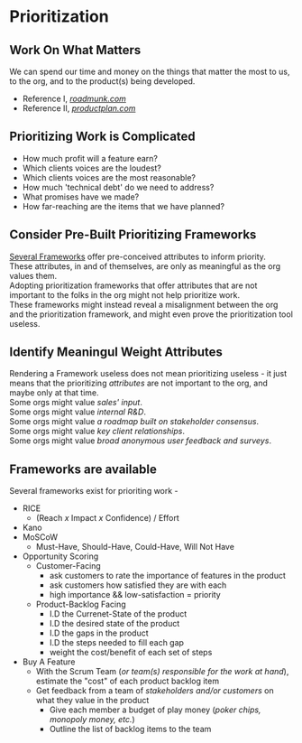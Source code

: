 # Prioritization

## Work On What Matters

We can spend our time and money on the things that matter the most to us, to the org, and to the product(s) being developed.

- Reference I, [_roadmunk.com_](https://roadmunk.com/guides/product-prioritization-techniques-product-managers/)
- Reference II, [_productplan.com_](https://www.productplan.com/glossary/buy-a-feature/)

## Prioritizing Work is Complicated

- How much profit will a feature earn?
- Which clients voices are the loudest?
- Which clients voices are the most reasonable?
- How much 'technical debt' do we need to address?
- What promises have we made?
- How far-reaching are the items that we have planned?

## Consider Pre-Built Prioritizing Frameworks

[Several Frameworks](#frameworks-are-available) offer pre-conceived attributes to inform priority.  
These attributes, in and of themselves, are only as meaningful as the org values them.  
Adopting prioritization frameworks that offer attributes that are not important to the folks in the org might not help prioritize work.  
These frameworks might instead reveal a misalignment between the org and the prioritization framework, and might even prove the prioritization tool useless.

## Identify Meaningul Weight Attributes

Rendering a Framework useless does not mean prioritizing useless - it just means that the prioritizing _attributes_ are not important to the org, and maybe only at that time.  
Some orgs might value _sales' input_.  
Some orgs might value _internal R&D_.  
Some orgs might value _a roadmap built on stakeholder consensus_.  
Some orgs might value _key client relationships_.  
Some orgs might value _broad anonymous user feedback and surveys_.

## Frameworks are available

Several frameworks exist for prioriting work -

- RICE
  - (Reach _x_ Impact _x_ Confidence) / Effort
- Kano
- MoSCoW
  - Must-Have, Should-Have, Could-Have, Will Not Have
- Opportunity Scoring
  - Customer-Facing
    - ask customers to rate the importance of features in the product
    - ask customers how satisfied they are with each
    - high importance && low-satisfaction = priority
  - Product-Backlog Facing
    - I.D the Currenet-State of the product
    - I.D the desired state of the product
    - I.D the gaps in the product
    - I.D the steps needed to fill each gap
    - weight the cost/benefit of each set of steps
- Buy A Feature
  - With the Scrum Team (_or team(s) responsible for the work at hand_), estimate the "cost" of each product backlog item
  - Get feedback from a team of _stakeholders and/or customers_ on what they value in the product
    - Give each member a budget of play money (_poker chips, monopoly money, etc._)
    - Outline the list of backlog items to the team
